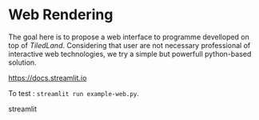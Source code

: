 # Web Rendering

The goal here is to propose a web interface to programme develloped on top of _TiledLand_.
Considering that user are not necessary professional of interactive web technologies, we try a simple but powerfull python-based solution. 


https://docs.streamlit.io

To test : `streamlit run example-web.py`.

streamlit
